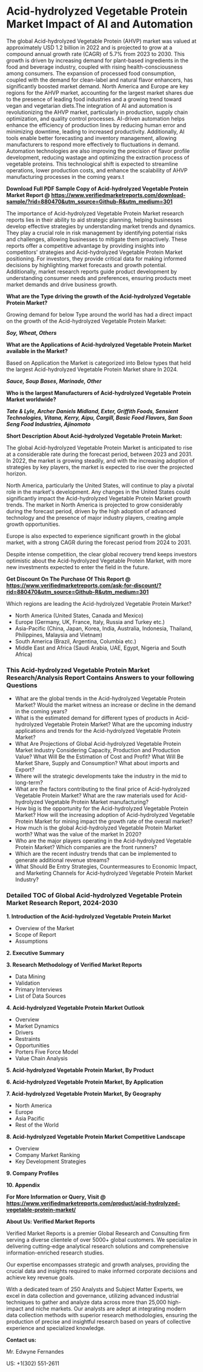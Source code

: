 <meta name="title" content="Global Acid-hydrolyzed Vegetable Protein Market Impact of AI and Automation"><meta name="description" content="The global Acid-hydrolyzed Vegetable Protein (AHVP) market was valued at approximately USD 1.2 billion in 2022 and is projected to grow at a compound annual growth rate ("><meta name="title" content="Acid-hydrolyzed Vegetable Protein Market Size, Share, Scope, Trends, Growth, Opportunities, Analysis, Forecast"><h1>Acid-hydrolyzed Vegetable Protein Market Impact of AI and Automation</h1>The global Acid-hydrolyzed Vegetable Protein (AHVP) market was valued at approximately USD 1.2 billion in 2022 and is projected to grow at a compound annual growth rate (CAGR) of 5.7% from 2023 to 2030. This growth is driven by increasing demand for plant-based ingredients in the food and beverage industry, coupled with rising health-consciousness among consumers. The expansion of processed food consumption, coupled with the demand for clean-label and natural flavor enhancers, has significantly boosted market demand. North America and Europe are key regions for the AHVP market, accounting for the largest market shares due to the presence of leading food industries and a growing trend toward vegan and vegetarian diets.The integration of AI and automation is revolutionizing the AHVP market, particularly in production, supply chain optimization, and quality control processes. AI-driven automation helps enhance the efficiency of production lines by reducing human error and minimizing downtime, leading to increased productivity. Additionally, AI tools enable better forecasting and inventory management, allowing manufacturers to respond more effectively to fluctuations in demand. Automation technologies are also improving the precision of flavor profile development, reducing wastage and optimizing the extraction process of vegetable proteins. This technological shift is expected to streamline operations, lower production costs, and enhance the scalability of AHVP manufacturing processes in the coming years.t</p><p id="" class=""><strong>Download Full PDF Sample Copy of Acid-hydrolyzed Vegetable Protein Market Report @ <a href="https://www.verifiedmarketreports.com/download-sample/?rid=880470&utm_source=Github-R&utm_medium=301" target="_blank">https://www.verifiedmarketreports.com/download-sample/?rid=880470&utm_source=Github-R&utm_medium=301</a></strong></p><p>The importance of&nbsp;Acid-hydrolyzed Vegetable Protein Market research reports lies in their ability to aid strategic planning, helping businesses develop effective strategies by understanding market trends and dynamics. They play a crucial role in risk management by identifying potential risks and challenges, allowing businesses to mitigate them proactively. These reports offer a competitive advantage by providing insights into competitors' strategies and Acid-hydrolyzed Vegetable Protein Market positioning. For investors, they provide critical data for making informed decisions by highlighting market forecasts and growth potential. Additionally, market research reports guide product development by understanding consumer needs and preferences, ensuring products meet market demands and drive business growth.</p><p><strong>What are the&nbsp;Type driving the growth of the Acid-hydrolyzed Vegetable Protein Market?</strong></p><p id="" class="">Growing demand for below Type around the world has had a direct impact on the growth of the Acid-hydrolyzed Vegetable Protein Market:</p><em><strong>Soy, Wheat, Others</strong></em></p><strong>What are the&nbsp;Applications&nbsp;of Acid-hydrolyzed Vegetable Protein Market available in the Market?</strong></p><p id="" class="">Based on Application the Market is categorized into Below types that held the largest Acid-hydrolyzed Vegetable Protein Market share In 2024.</p><em><strong>Sauce, Soup Bases, Marinade, Other</strong></em></p><strong>Who is the largest Manufacturers of Acid-hydrolyzed Vegetable Protein Market worldwide?</strong></p><p><em><strong>Tate & Lyle, Archer Daniels Midland, Exter, Griffith Foods, Sensient Technologies, Vitana, Kerry, Aipu, Cargill, Basic Food Flavors, San Soon Seng Food Industries, Ajinomoto</strong></em></p><p id="" class=""><strong>Short Description About Acid-hydrolyzed Vegetable Protein Market:</strong></p><p>The global Acid-hydrolyzed Vegetable Protein Market is anticipated to rise at a considerable rate during the forecast period, between 2023 and 2031. In 2022, the market is growing steadily, and with the increasing adoption of strategies by key players, the market is expected to rise over the projected horizon.</p><p>North America, particularly the United States, will continue to play a pivotal role in the market's development. Any changes in the United States could significantly impact the Acid-hydrolyzed Vegetable Protein Market growth trends. The market in North America is projected to grow considerably during the forecast period, driven by the high adoption of advanced technology and the presence of major industry players, creating ample growth opportunities.</p><p>Europe is also expected to experience significant growth in the global market, with a strong CAGR during the forecast period from 2024 to 2031.</p><p>Despite intense competition, the clear global recovery trend keeps investors optimistic about the Acid-hydrolyzed Vegetable Protein Market, with more new investments expected to enter the field in the future.</p><p id="" class=""><strong>Get Discount On The Purchase Of This Report @ <a href="https://www.verifiedmarketreports.com/ask-for-discount/?rid=880470&utm_source=Github-R&utm_medium=301" target="_blank">https://www.verifiedmarketreports.com/ask-for-discount/?rid=880470&utm_source=Github-R&utm_medium=301</a></strong></p>Which regions are leading the Acid-hydrolyzed Vegetable Protein Market?</p><ul><li>North America (United States, Canada and Mexico)</li><li>Europe (Germany, UK, France, Italy, Russia and Turkey etc.)</li><li>Asia-Pacific (China, Japan, Korea, India, Australia, Indonesia, Thailand, Philippines, Malaysia and Vietnam)</li><li>South America (Brazil, Argentina, Columbia etc.)</li><li>Middle East and Africa (Saudi Arabia, UAE, Egypt, Nigeria and South Africa)</li></ul><h3 id="" class="">This Acid-hydrolyzed Vegetable Protein Market Research/Analysis Report Contains Answers to your following Questions</h3><ul><li>What are the global trends in the Acid-hydrolyzed Vegetable Protein Market? Would the market witness an increase or decline in the demand in the coming years?</li><li>What is the estimated demand for different types of products in Acid-hydrolyzed Vegetable Protein Market? What are the upcoming industry applications and trends for the Acid-hydrolyzed Vegetable Protein Market?</li><li>What Are Projections of Global Acid-hydrolyzed Vegetable Protein Market Industry Considering Capacity, Production and Production Value? What Will Be the Estimation of Cost and Profit? What Will Be Market Share, Supply and Consumption? What about imports and Export?</li><li>Where will the strategic developments take the industry in the mid to long-term?</li><li>What are the factors contributing to the final price of Acid-hydrolyzed Vegetable Protein Market? What are the raw materials used for Acid-hydrolyzed Vegetable Protein Market manufacturing?</li><li>How big is the opportunity for the Acid-hydrolyzed Vegetable Protein Market? How will the increasing adoption of Acid-hydrolyzed Vegetable Protein Market for mining impact the growth rate of the overall market?</li><li>How much is the global Acid-hydrolyzed Vegetable Protein Market worth? What was the value of the market In 2020?</li><li>Who are the major players operating in the Acid-hydrolyzed Vegetable Protein Market? Which companies are the front runners?</li><li>Which are the recent industry trends that can be implemented to generate additional revenue streams?</li><li>What Should Be Entry Strategies, Countermeasures to Economic Impact, and Marketing Channels for Acid-hydrolyzed Vegetable Protein Market Industry?</li></ul><h3 id="" class="">Detailed TOC of Global Acid-hydrolyzed Vegetable Protein Market Research Report, 2024-2030</h3><p id="" class=""><strong>1. Introduction of the Acid-hydrolyzed Vegetable Protein Market</strong></p><ul><li>Overview of the Market</li><li>Scope of Report</li><li>Assumptions</li></ul><p id="" class=""><strong>2. Executive Summary</strong></p><p id="" class=""><strong>3. Research Methodology of Verified Market Reports</strong></p><ul><li>Data Mining</li><li>Validation</li><li>Primary Interviews</li><li>List of Data Sources</li></ul><p id="" class=""><strong>4. Acid-hydrolyzed Vegetable Protein Market Outlook</strong></p><ul><li>Overview</li><li>Market Dynamics</li><li>Drivers</li><li>Restraints</li><li>Opportunities</li><li>Porters Five Force Model</li><li>Value Chain Analysis</li></ul><p id="" class=""><strong>5. Acid-hydrolyzed Vegetable Protein Market, By Product</strong></p><p id="" class=""><strong>6. Acid-hydrolyzed Vegetable Protein Market, By Application</strong></p><p id="" class=""><strong>7. Acid-hydrolyzed Vegetable Protein Market, By Geography</strong></p><ul><li>North America</li><li>Europe</li><li>Asia Pacific</li><li>Rest of the World</li></ul><p id="" class=""><strong>8. Acid-hydrolyzed Vegetable Protein Market Competitive Landscape</strong></p><ul><li>Overview</li><li>Company Market Ranking</li><li>Key Development Strategies</li></ul><p id="" class=""><strong>9. Company Profiles</strong></p><p id="" class=""><strong>10. Appendix</strong></p><p id="" class=""><strong>For More Information or Query, Visit @ <a href="https://www.verifiedmarketreports.com/product/acid-hydrolyzed-vegetable-protein-market/" target="_blank">https://www.verifiedmarketreports.com/product/acid-hydrolyzed-vegetable-protein-market/</a></strong></p><p id="" class=""><strong>About Us: Verified Market Reports</strong></p><p id="" class="">Verified Market Reports is a premier Global Research and Consulting firm serving a diverse clientele of over 5000+ global customers. We specialize in delivering cutting-edge analytical research solutions and comprehensive information-enriched research studies.</p><p id="" class="">Our expertise encompasses strategic and growth analyses, providing the crucial data and insights required to make informed corporate decisions and achieve key revenue goals.</p><p id="" class="">With a dedicated team of 250 Analysts and Subject Matter Experts, we excel in data collection and governance, utilizing advanced industrial techniques to gather and analyze data across more than 25,000 high-impact and niche markets. Our analysts are adept at integrating modern data collection methods with superior research methodologies, ensuring the production of precise and insightful research based on years of collective experience and specialized knowledge.</p><p id="" class=""><strong>Contact us:</strong></p><p id="" class="">Mr. Edwyne Fernandes</p><p id="" class="">US: +1(302) 551-2611</p>